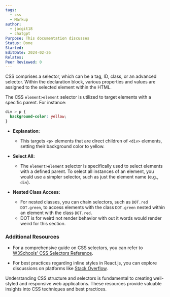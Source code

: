 ```yaml
---
tags:
  - css
  - Markup
author:
  - jacgit18
  - chatgpt
Purpose: This documentation discusses
Status: Done
Started: 
EditDate: 2024-02-26
Relates: 
Peer Reviewed: 0
---
```

CSS comprises a selector, which can be a tag, ID, class, or an advanced selector. Within the declaration block, various properties and values are assigned to the selected element within the HTML.


The CSS `element>element` selector is utilized to target elements with a specific parent. For instance:

```css
div > p {
  background-color: yellow;
}
```

- **Explanation:**
  - This targets `<p>` elements that are direct children of `<div>` elements, setting their background color to yellow.

- **Select All:**
  - The `element>element` selector is specifically used to select elements with a defined parent. To select all instances of an element, you would use a simpler selector, such as just the element name (e.g., `div`).

- **Nested Class Access:**
	- For nested classes, you can chain selectors, such as `DOT.red DOT.green`, to access elements with the class `DOT.green` nested within an element with the class `DOT.red`.
	- DOT is for weird not render behavior with out it words would render weird for this section. 


### Additional Resources
- For a comprehensive guide on CSS selectors, you can refer to [W3Schools' CSS Selectors Reference](https://www.w3schools.com/cssref/css_selectors.asp).

- For best practices regarding inline styles in React.js, you can explore discussions on platforms like [Stack Overflow](https://stackoverflow.com/questions/26882177/react-js-inline-style-best-practices).

Understanding CSS structure and selectors is fundamental to creating well-styled and responsive web applications. These resources provide valuable insights into CSS techniques and best practices.